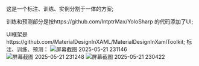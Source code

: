 这是一个标注、训练、实例分割于一体的方案;

训练和预测部分是按https://github.com/IntptrMax/YoloSharp 的代码添加了UI;

UI框架是https://github.com/MaterialDesignInXAML/MaterialDesignInXamlToolkit;
标注、训练、预测：
![屏幕截图 2025-05-21 231146](https://github.com/user-attachments/assets/df3ba4ea-9cd3-4d5d-a9df-a6d099d03bb7)
![屏幕截图 2025-05-21 231248](https://github.com/user-attachments/assets/4d9a11c6-7709-41aa-b108-342a0fc9cf41)
![屏幕截图 2025-05-21 230422](https://github.com/user-attachments/assets/0e34ecb6-3b5a-46f8-9c98-5ae272881f0a)
